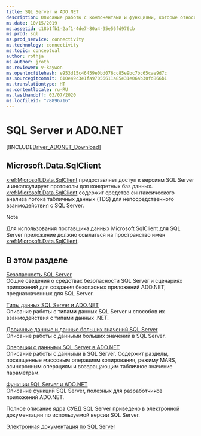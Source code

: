 ```yaml
---
title: SQL Server и ADO.NET
description: Описание работы с компонентами и функциями, которые относятся к SQL Server.
ms.date: 10/15/2019
ms.assetid: c18b1fb1-2af1-4de7-80a4-95e56fd976cb
ms.prod: sql
ms.prod_service: connectivity
ms.technology: connectivity
ms.topic: conceptual
author: rothja
ms.author: jroth
ms.reviewer: v-kaywon
ms.openlocfilehash: e953d15c46459e0bd076cc85e9bc7bc65cae9d7c
ms.sourcegitcommit: 610e49c3e1fa97056611a85e31e06ab30fd866b1
ms.translationtype: HT
ms.contentlocale: ru-RU
ms.lasthandoff: 03/07/2020
ms.locfileid: "78896716"
---
```

# <a name="sql-server-and-adonet"></a>SQL Server и ADO.NET

[!INCLUDE[Driver_ADONET_Download](../../../includes/driver_adonet_download.md)]

## <a name="microsoftdatasqlclient"></a>Microsoft.Data.SqlClient

<xref:Microsoft.Data.SqlClient> предоставляет доступ к версиям SQL Server и инкапсулирует протоколы для конкретных баз данных. <xref:Microsoft.Data.SqlClient> содержит средство синтаксического анализа потока табличных данных (TDS) для непосредственного взаимодействия с SQL Server.  
  
> [!NOTE]
> Для использования поставщика данных Microsoft SqlClient для SQL Server приложение должно ссылаться на пространство имен <xref:Microsoft.Data.SqlClient>.  
  
## <a name="in-this-section"></a>В этом разделе  
[Безопасность SQL Server](sql-server-security.md)  
Общие сведения о средствах безопасности SQL Server и сценариях приложений для создания безопасных приложений ADO.NET, предназначенных для SQL Server.  
  
[Типы данных SQL Server и ADO.NET](sql-server-data-types.md)  
Описание работы с типами данных SQL Server и способов их взаимодействия с типами данных .NET.  
  
[Двоичные данные и данные больших значений SQL Server](sql-server-binary-large-value-data.md)  
Описание работы с данными больших значений в SQL Server.  
  
[Операции с данными SQL Server в ADO.NET](sql-server-data-operations.md)  
Описание работы с данными в SQL Server. Содержит разделы, посвященные массовым операциям копирования, режиму MARS, асинхронным операциям и возвращающим табличное значение параметрам.  
  
[Функции SQL Server и ADO.NET](sql-server-features-adonet.md)  
Описание функций SQL Server, полезных для разработчиков приложений ADO.NET.  
  
Полное описание ядра СУБД SQL Server приведено в электронной документации по используемой версии SQL Server.  
  
[Электронная документация по SQL Server](../../../sql-server/index.yml)

